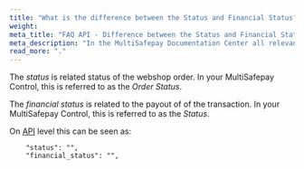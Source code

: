 ```yaml
---
title: "What is the difference between the Status and Financial Status?"
weight:
meta_title: "FAQ API - Difference between the Status and Financial Status - MultiSafepay Support"
meta_description: "In the MultiSafepay Documentation Center all relevant information regarding our Plugins and API. As well as Support pages for Payment Method, Tools and General Questions. You can also find the contact details of our Support Team and Integration Team."
read_more: "."
---
```


The _status_ is related status of the webshop order. In your MultiSafepay Control, this is referred to as the _Order Status_.

The _financial status_ is related to the payout of of the transaction. In your MultiSafepay Control, this is referred to as the _Status_.

On [API](/api/) level this can be seen as:

```
    "status": "",
    "financial_status": "",
```

